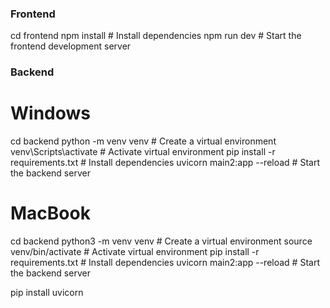 ### Frontend
cd frontend
npm install  # Install dependencies
npm run dev  # Start the frontend development server

### Backend
# Windows
cd backend
python -m venv venv  # Create a virtual environment
venv\Scripts\activate  # Activate virtual environment
pip install -r requirements.txt  # Install dependencies
uvicorn main2:app --reload  # Start the backend server

# MacBook
cd backend
python3 -m venv venv  # Create a virtual environment
source venv/bin/activate  # Activate virtual environment
pip install -r requirements.txt  # Install dependencies
uvicorn main2:app --reload  # Start the backend server

pip install uvicorn
